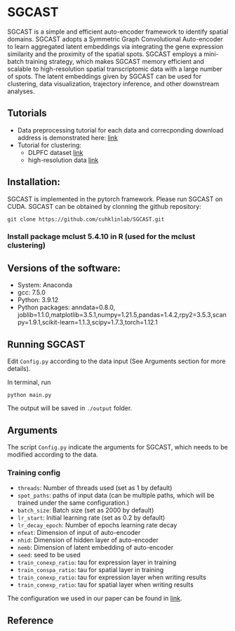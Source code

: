 # SGCAST

SGCAST is a simple and efficient auto-encoder framework to identify spatial domains. SGCAST adopts a Symmetric Graph Convolutional Auto-encoder to learn aggregated latent embeddings via integrating the gene expression similarity and the proximity of the spatial spots. SGCAST employs a mini-batch training strategy, which makes SGCAST memory efficient and scalable to high-resolution spatial transcriptomic data with a large number of spots. The latent embeddings given by SGCAST can be used for clustering, data visualization, trajectory inference, and other downstream analyses.


## Tutorials

+ Data preprocessing tutorial for each data and correcponding download address is demonstrated here: [link](https://github.com/cuhklinlab/SGCAST/blob/main/SGCAST/data_preprocess.ipynb)
+ Tutorial for clustering: 
    + DLPFC dataset [link](https://github.com/cuhklinlab/SGCAST/blob/main/SGCAST/DLPFC_clustering.ipynb)
    + high-resolution data [link](https://github.com/cuhklinlab/SGCAST/blob/main/SGCAST/high-res_clustering.ipynb)


## Installation:
 
SGCAST is implemented in the pytorch framework. Please run SGCAST on CUDA. SGCAST can be obtained by clonning the github repository:

```
git clone https://github.com/cuhklinlab/SGCAST.git
```

### Install package mclust 5.4.10 in R (used for the mclust clustering)

## Versions of the software:
- System: Anaconda
- gcc: 7.5.0
- Python: 3.9.12
- Python packages: anndata=0.8.0, joblib=1.1.0,matplotlib=3.5.1,numpy=1.21.5,pandas=1.4.2,rpy2=3.5.3,scanpy=1.9.1,scikit-learn=1.1.3,scipy=1.7.3,torch=1.12.1



## Running SGCAST

Edit `Config.py` according to the data input (See Arguments section for more details).

In terminal, run

```
python main.py
```

The output will be saved in `./output` folder.


## Arguments

The script `Config.py` indicate the arguments for SGCAST, which needs to be modified according to the data.


### Training config

+ `threads`: Number of threads used (set as 1 by default)
+ `spot_paths`: paths of input data (can be multiple paths, which will be trained under the same configuration.)
+ `batch_size`: Batch size (set as 2000 by default)
+ `lr_start`: Initial learning rate (set as 0.2 by default)
+ `lr_decay_epoch`: Number of epochs learning rate decay
+ `nfeat`: Dimension of input of auto-encoder
+ `nhid`: Dimension of hidden layer of auto-encoder
+ `nemb`: Dimension of latent embedding of auto-encoder
+ `seed`: seed to be used
+ `train_conexp_ratio`: tau for expression layer in training 
+ `train_conspa_ratio`: tau for spatial layer in training 
+ `train_conexp_ratio`: tau for expression layer when writing results
+ `train_conexp_ratio`: tau for spatial layer when writing results


The configuration we used in our paper can be found in [link](https://github.com/cuhklinlab/SGCAST/blob/main/SGCAST/Config.py).


## Reference
